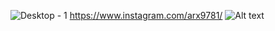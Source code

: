 ![Desktop - 1](https://github.com/arx9781/arx9781/assets/107541824/de715a8e-9ec2-4c0f-bd9d-49e966913bbd)
https://www.instagram.com/arx9781/
![Alt text](https://spotify-recently-played-readme.vercel.app/api?user=313am5qllm4vnw73oeeahztalt24&width=1000)
